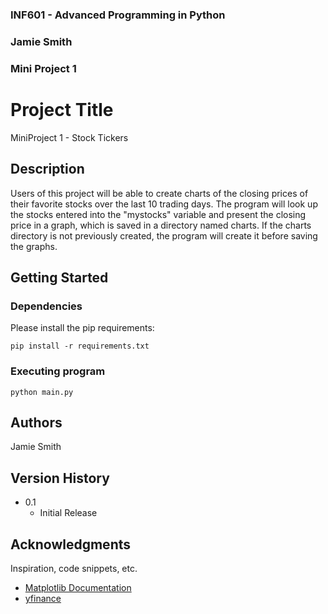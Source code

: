 ### INF601 - Advanced Programming in Python
### Jamie Smith
### Mini Project 1
 
 
# Project Title
 
MiniProject 1 - Stock Tickers
 
## Description
 
Users of this project will be able to create charts of the closing prices of their favorite stocks over the last 10 trading days. The program will look up the stocks entered into the "mystocks" variable and present the closing price in a graph, which is saved in a directory named charts. If the charts directory is not previously created, the program will create it before saving the graphs.
 
## Getting Started
 
### Dependencies
 Please install the pip requirements:
```
pip install -r requirements.txt
```
 
### Executing program
 
```
python main.py
```
 
## Authors
 
Jamie Smith
 
## Version History
 
* 0.1
    * Initial Release
 
## Acknowledgments
 
Inspiration, code snippets, etc.
* [Matplotlib Documentation](https://matplotlib.org/stable/users/index.html)
* [yfinance](https://ranaroussi.github.io/yfinance/)